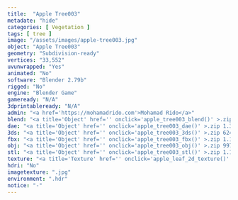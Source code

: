 ```yaml
---
title:  "Apple Tree003"
metadate: "hide"
categories: [ Vegetation ]
tags: [ tree ]
image: "/assets/images/apple-tree003.jpg"
object: "Apple Tree003"
geometry: "Subdivision-ready"
vertices: "33,552"
uvunwrapped: "Yes"
animated: "No"
software: "Blender 2.79b"
rigged: "No"
engine: "Blender Game"
gameready: "N/A"
3dprintableready: "N/A"
admin: "<a href='https://mohamadrido.com'>Mohamad Rido</a>"
blend: "<a title='Object' href='' onclick='apple_tree003_blend()' >.zip 18.4 MB</a>"
dae: "<a title='Object' href='' onclick='apple_tree003_dae()' >.zip 1.3 MB</a>"
3ds: "<a title='Object' href='' onclick='apple_tree003_3ds()' >.zip 624.0 kB</a>"
fbx: "<a title='Object' href='' onclick='apple_tree003_fbx()' >.zip 1.1 MB</a>"
obj: "<a title='Object' href='' onclick='apple_tree003_obj()' >.zip 997.3 kB</a>"
stl: "<a title='Object' href='' onclick='apple_tree003_stl()' >.zip 1.1 MB</a>"
texture: "<a title='Texture' href='' onclick='apple_leaf_2d_texture()' >appleleaf2d</a>"
hdri: "No"
imagetexture: ".jpg"
environment: ".hdr"
notice: "-"
---
```

